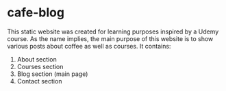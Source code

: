 # cafe-blog

This static website was created for learning purposes inspired by a Udemy course. As the name implies, the main purpose of this website is to show various posts about coffee as well as courses.
It contains: 
 1. About section
 2. Courses section
 3. Blog section (main page)
 4. Contact section
